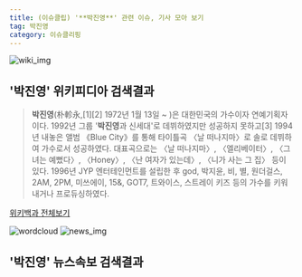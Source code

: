 ```yaml
---
title: (이슈클립) '**박진영**' 관련 이슈, 기사 모아 보기
tag: 박진영
category: 이슈클리핑
---
```

![wiki_img](https://user-images.githubusercontent.com/42597476/44503234-41136a80-a6d0-11e8-9071-6fc6418eafe4.png)
## **'**박진영**'** 위키피디아 검색결과
>**박진영**(朴軫永,[1][2] 1972년 1월 13일 ~ )은 대한민국의 가수이자 연예기획자이다. 1992년 그룹 '**박진영**과 신세대'로 데뷔하였지만 성공하지 못하고[3] 1994년 내놓은 앨범 《Blue City》를 통해 타이틀곡 〈날 떠나지마〉로 솔로 데뷔하여 가수로서 성공하였다. 대표곡으로는 〈날 떠나지마〉, 〈엘리베이터〉, 〈그녀는 예뻤다〉, 〈Honey〉, 〈난 여자가 있는데〉, 〈니가 사는 그 집〉 등이 있다. 1996년 JYP 엔터테인먼트를 설립한 후 god, 박지윤, 비, 별, 원더걸스, 2AM, 2PM, 미쓰에이, 15&, GOT7, 트와이스, 스트레이 키즈 등의 가수를 키워내거나 프로듀싱하였다.

<a href="https://ko.wikipedia.org/wiki/박진영" target="_blank">위키백과 전체보기</a>

![wordcloud](https://s3.ap-northeast-2.amazonaws.com/lyrics101-wordcloud/2018-09-22-1537610436.png)
![news_img](https://user-images.githubusercontent.com/42597476/44507050-1206f400-a6e4-11e8-8d98-7ffbfebb353f.png)
## **'**박진영**'** 뉴스속보 검색결과

